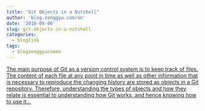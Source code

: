 ```yaml
---
title: "Git Objects in a Nutshell"
author: 'blog.zenggyu.com/en'
date: '2018-09-06'
slug: git-objects-in-a-nutshell
categories:
  - bloglink
tags:
  - blogzenggyucomen
---
```


[The main purpose of Git as a version control system is to keep track of files. The content of each file at any point in time as well as other information that is necessary to reproduce the changing history are stored as objects in a Git repository. Therefore, understanding the types of objects and how they relate is essential to understanding how Git works, and hence knowing how to use it...<click to read more>](https://blog.zenggyu.com/en/post/2018-09-06/git-objects-in-a-nutshell/)

